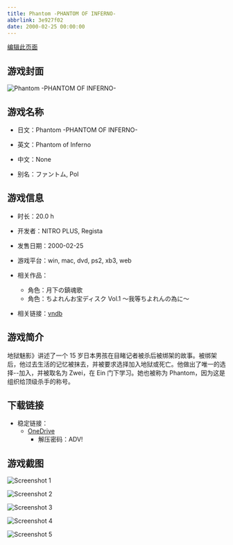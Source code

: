 ```yaml
---
title: Phantom -PHANTOM OF INFERNO-
abbrlink: 3e927f02
date: 2000-02-25 00:00:00
---
```

[编辑此页面](https://github.com/ACG-3/ADV3-source/blob/main/source/_posts/games/Phantom%20-PHANTOM%20OF%20INFERNO-.md)

## 游戏封面

![Phantom -PHANTOM OF INFERNO-](https://pan.timero.xyz/onedrive/img_lib_001/Phantom%20-PHANTOM%20OF%20INFERNO-_cover.avif)


## 游戏名称

- 日文：Phantom -PHANTOM OF INFERNO-
- 英文：Phantom of Inferno
- 中文：None

- 别名：ファントム, PoI


## 游戏信息

- 时长：20.0 h
- 开发者：NITRO PLUS, Regista
- 发售日期：2000-02-25
- 游戏平台：win, mac, dvd, ps2, xb3, web
- 相关作品：
   - 角色：月下の鎮魂歌
   - 角色：ちよれんお宝ディスク Vol.1 ～我等ちよれんの為に～

- 相关链接：[vndb](https://vndb.org/v45)


## 游戏简介

地狱魅影》讲述了一个 15 岁日本男孩在目睹记者被杀后被绑架的故事。被绑架后，他过去生活的记忆被抹去，并被要求选择加入地狱或死亡。他做出了唯一的选择--加入，并被取名为 Zwei，在 Ein 门下学习。她也被称为 Phantom，因为这是组织给顶级杀手的称号。




## 下载链接

- 稳定链接：
    - [OneDrive](https://pan.timero.xyz/onedrive/adv_lib_001/Phantom%20-PHANTOM%20OF%20INFERNO-)
        - 解压密码：ADV!



## 游戏截图


![Screenshot 1](https://pan.timero.xyz/onedrive/img_lib_001/Phantom%20-PHANTOM%20OF%20INFERNO-_Screenshot_1.avif)

![Screenshot 2](https://pan.timero.xyz/onedrive/img_lib_001/Phantom%20-PHANTOM%20OF%20INFERNO-_Screenshot_2.avif)

![Screenshot 3](https://pan.timero.xyz/onedrive/img_lib_001/Phantom%20-PHANTOM%20OF%20INFERNO-_Screenshot_3.avif)

![Screenshot 4](https://pan.timero.xyz/onedrive/img_lib_001/Phantom%20-PHANTOM%20OF%20INFERNO-_Screenshot_4.avif)

![Screenshot 5](https://pan.timero.xyz/onedrive/img_lib_001/Phantom%20-PHANTOM%20OF%20INFERNO-_Screenshot_5.avif)

